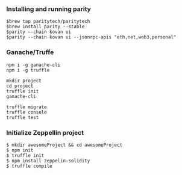 ### Installing and running parity

```
$brew tap paritytech/paritytech
$brew install parity --stable 
$parity —-chain kovan ui
$parity --chain kovan ui --jsonrpc-apis "eth,net,web3,personal"
```
### Ganache/Truffe

```
npm i -g ganache-cli
npm i -g truffle

mkdir project
cd project
truffle init
ganache-cli

truffle migrate
truffle console
truffle test
```

### Initialize Zeppellin project

```
$ mkdir awesomeProject && cd awesomeProject
$ npm init
$ truffle init 
$ npm install zeppelin-solidity
$ truffle compile
```
